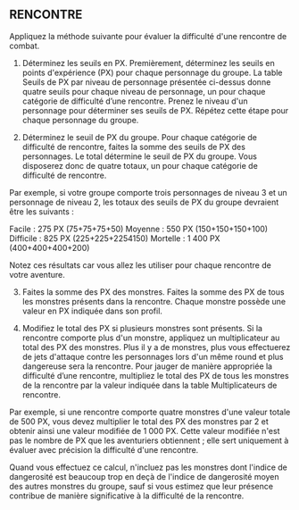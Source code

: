 ## RENCONTRE


Appliquez la méthode suivante pour évaluer la difficulté
d'une rencontre de combat.

1. Déterminez les seuils en PX. Premièrement,
déterminez les seuils en points d'expérience (PX) pour
chaque personnage du groupe. La table Seuils de PX par
niveau de personnage présentée ci-dessus donne quatre
seuils pour chaque niveau de personnage, un pour chaque
catégorie de difficulté d’une rencontre. Prenez le niveau d'un
personnage pour déterminer ses seuils de PX. Répétez cette
étape pour chaque personnage du groupe.

2. Déterminez le seuil de PX du groupe. Pour chaque
catégorie de difficulté de rencontre, faites la somme des
seuils de PX des personnages. Le total détermine le seuil
de PX du groupe. Vous disposerez donc de quatre totaux, un
pour chaque catégorie de difficulté de rencontre.

Par exemple, si votre groupe comporte trois personnages
de niveau 3 et un personnage de niveau 2, les totaux des
seuils de PX du groupe devraient être les suivants :

Facile : 275 PX (75+75+75+50)
Moyenne : 550 PX (150+150+150+100)
Difficile : 825 PX (225+225+2254150)
Mortelle : 1 400 PX (400+400+400+200)

Notez ces résultats car vous allez les utiliser pour chaque
rencontre de votre aventure.

3. Faites la somme des PX des monstres. Faites la
somme des PX de tous les monstres présents dans la
rencontre. Chaque monstre possède une valeur en PX
indiquée dans son profil.

4. Modifiez le total des PX si plusieurs monstres sont
présents. Si la rencontre comporte plus d'un monstre,
appliquez un multiplicateur au total des PX des monstres.
Plus il y a de monstres, plus vous effectuerez de jets
d'attaque contre les personnages lors d'un même round et
plus dangereuse sera la rencontre. Pour jauger de manière
appropriée la difficulté d’une rencontre, multipliez le total
des PX de tous les monstres de la rencontre par la valeur
indiquée dans la table Multiplicateurs de rencontre.

Par exemple, si une rencontre comporte quatre monstres
d'une valeur totale de 500 PX, vous devez multiplier le total
des PX des monstres par 2 et obtenir ainsi une valeur modifiée
de 1 000 PX. Cette valeur modifiée n'est pas le nombre de PX
que les aventuriers obtiennent ; elle sert uniquement à évaluer
avec précision la difficulté d'une rencontre.

Quand vous effectuez ce calcul, n'incluez pas les monstres
dont l'indice de dangerosité est beaucoup trop en deçà
de l'indice de dangerosité moyen des autres monstres du
groupe, sauf si vous estimez que leur présence contribue de
manière significative à la difficulté de la rencontre.
